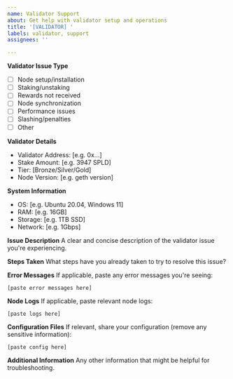 ```yaml
---
name: Validator Support
about: Get help with validator setup and operations
title: '[VALIDATOR] '
labels: validator, support
assignees: ''

---
```


**Validator Issue Type**
- [ ] Node setup/installation
- [ ] Staking/unstaking
- [ ] Rewards not received
- [ ] Node synchronization
- [ ] Performance issues
- [ ] Slashing/penalties
- [ ] Other

**Validator Details**
- Validator Address: [e.g. 0x...]
- Stake Amount: [e.g. 3947 SPLD]
- Tier: [Bronze/Silver/Gold]
- Node Version: [e.g. geth version]

**System Information**
- OS: [e.g. Ubuntu 20.04, Windows 11]
- RAM: [e.g. 16GB]
- Storage: [e.g. 1TB SSD]
- Network: [e.g. 1Gbps]

**Issue Description**
A clear and concise description of the validator issue you're experiencing.

**Steps Taken**
What steps have you already taken to try to resolve this issue?

**Error Messages**
If applicable, paste any error messages you're seeing:
```
[paste error messages here]
```

**Node Logs**
If applicable, paste relevant node logs:
```
[paste logs here]
```

**Configuration Files**
If relevant, share your configuration (remove any sensitive information):
```
[paste config here]
```

**Additional Information**
Any other information that might be helpful for troubleshooting.
